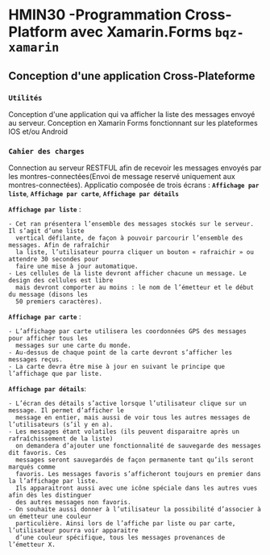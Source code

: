 # HMIN30 -Programmation Cross-Platform avec Xamarin.Forms **` bqz-xamarin `**
## Conception d'une application Cross-Plateforme

### **`Utilités`**
  Conception d'une application qui va afficher la liste des messages envoyé au serveur.
  Conception en Xamarin Forms fonctionnant sur les plateformes IOS et/ou Android
  
### **`Cahier des charges`**
  Connection au serveur RESTFUL afin de recevoir les messages envoyés par les montres-connectées(Envoi de message reservé uniquement aux montres-connectées).
  Applicatio composée de trois écrans : **`Affichage par liste`**, **`Affichage par carte`**, **`Affichage par détails`**
  
  **`Affichage par liste`** :
  
    - Cet ran présentera l’ensemble des messages stockés sur le serveur. Il s’agit d’une liste
      vertical défilante, de façon à pouvoir parcourir l’ensemble des messages. Afin de rafraîchir
      la liste, l’utilisateur pourra cliquer un bouton « rafraichir » ou attendre 30 secondes pour
      faire une mise à jour automatique.
    - Les cellules de la liste devront afficher chacune un message. Le design des cellules est libre
      mais devront comporter au moins : le nom de l’émetteur et le début du message (disons les
      50 premiers caractères).
 
  **`Affichage par carte`** :
  
    - L’affichage par carte utilisera les coordonnées GPS des messages pour afficher tous les
      messages sur une carte du monde.
    - Au-dessus de chaque point de la carte devront s’afficher les messages reçus.
    - La carte devra être mise à jour en suivant le principe que l’affichage que par liste. 

  **`Affichage par détails`**:
  
    - L’écran des détails s’active lorsque l’utilisateur clique sur un message. Il permet d’afficher le
      message en entier, mais aussi de voir tous les autres messages de l’utilisateurs (s’il y en a).
    - Les messages étant volatiles (ils peuvent disparaitre après un rafraîchissement de la liste)
      on demandera d’ajouter une fonctionnalité de sauvegarde des messages dit favoris. Ces
      messages seront sauvegardés de façon permanente tant qu’ils seront marqués comme
      favoris. Les messages favoris s’afficheront toujours en premier dans la l’affichage par liste. 
      Ils apparaitront aussi avec une icône spéciale dans les autres vues afin dès les distinguer
      des autres messages non favoris.
    - On souhaite aussi donner à l’utilisateur la possibilité d’associer à un émetteur une couleur
      particulière. Ainsi lors de l’affiche par liste ou par carte, l’utilisateur pourra voir apparaitre
      d’une couleur spécifique, tous les messages provenances de l’émetteur X. 
      
      
